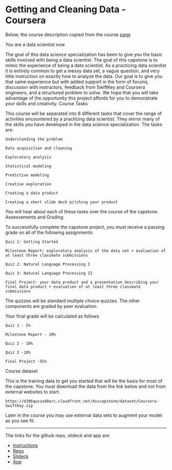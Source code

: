 # Getting and Cleaning Data - Coursera

Below, the course description copied from the course [page](https://www.coursera.org/learn/data-science-project)

You are a data scientist now

The goal of this data science specialization has been to give you the basic skills involved with being a data scientist. The goal of this capstone is to mimic the experience of being a data scientist. As a practicing data scientist it is entirely common to get a messy data set, a vague question, and very little instruction on exactly how to analyze the data. Our goal is to give you that same experience but with added support in the form of forums, discussion with instructors, feedback from SwiftKey and Coursera engineers, and a structured problem to solve. We hope that you will take advantage of the opportunity this project affords for you to demonstrate your skills and creativity. 
Course Tasks

This course will be separated into 8 different tasks that cover the range of activities encountered by a practicing data scientist. They mirror many of the skills you have developed in the data science specialization. The tasks are:

    Understanding the problem

    Data acquisition and cleaning

    Exploratory analysis

    Statistical modeling

    Predictive modeling

    Creative exploration

    Creating a data product

    Creating a short slide deck pitching your product

You will hear about each of these tasks over the course of the capstone.
Assessements and Grading

To successfully complete the capstone project, you must receive a passing grade on all of the following assignments: 

    Quiz 1: Getting Started 

    Milestone Report: exploratory analysis of the data set + evaluation of at least three classmate submissions

    Quiz 2: Natural Language Processing I 

    Quiz 3: Natural Language Processing II

    Final Project: your data product and a presentation describing your final data product + evaluation of at least three classmate submissions

The quizzes will be standard multiple choice quizzes. The other components are graded by peer evaluation.

Your final grade will be calculated as follows

    Quiz 1 - 5%

    Milestone Report - 20%

    Quiz 2 - 10%

    Quiz 3 -10%

    Final Project -55%

Course dataset

This is the training data to get you started that will be the basis for most of the capstone. You must download the data from the link below and not from external websites to start.

    https://d396qusza40orc.cloudfront.net/dsscapstone/dataset/Coursera-SwiftKey.zip

Later in the course you may use external data sets to augment your model as you see fit.

--------------------------

The links for the github repo, slideck and app are:
- [Instructions]()
- [Repo](https://github.com/ElisaRMA/Capstone-DS-Specialization)
- [Slideck](https://rpubs.com/mirandeli/WordPred)
- [App](https://mirandeli.shinyapps.io/wordpred/)